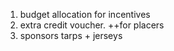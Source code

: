 1. budget allocation for incentives
2. extra credit voucher. ++for placers
3. sponsors tarps + jerseys